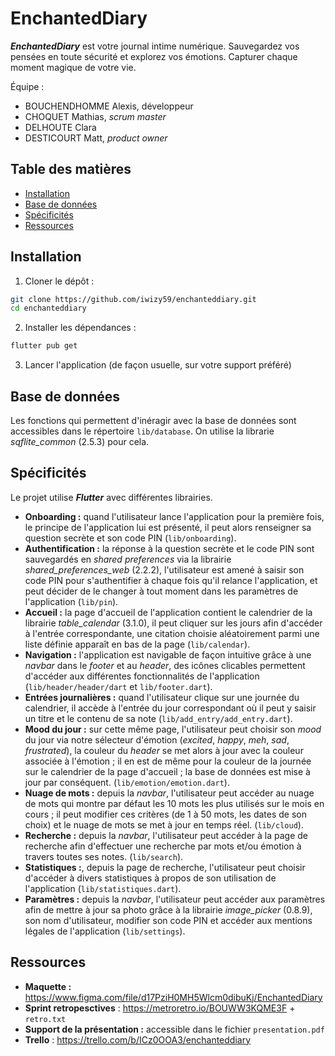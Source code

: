 # EnchantedDiary

***EnchantedDiary*** est votre journal intime numérique. Sauvegardez vos pensées en toute sécurité et explorez vos émotions. Capturer chaque moment magique de votre vie.

Équipe :
- BOUCHENDHOMME Alexis, développeur
- CHOQUET Mathias, *scrum master*
- DELHOUTE Clara
- DESTICOURT Matt, *product owner*

## Table des matières
- [Installation](#installation)
- [Base de données](#base-de-données)
- [Spécificités](#spécificités)
- [Ressources](#ressources)

## Installation
1. Cloner le dépôt :
```bash
git clone https://github.com/iwizy59/enchanteddiary.git
cd enchanteddiary
```
2. Installer les dépendances :
```bash
flutter pub get
```
3. Lancer l'application (de façon usuelle, sur votre support préféré)

## Base de données
Les fonctions qui permettent d'inéragir avec la base de données sont accessibles dans le répertoire `lib/database`. On utilise la librarie *sqflite_common* (2.5.3) pour cela.

## Spécificités

Le projet utilise ***Flutter*** avec différentes librairies.

- **Onboarding :** quand l'utilisateur lance l'application pour la première fois, le principe de l'application lui est présenté, il peut alors renseigner sa question secrète et son code PIN (`lib/onboarding`).
- **Authentification :** la réponse à la question secrète et le code PIN sont sauvegardés en *shared preferences* via la librairie *shared_preferences_web* (2.2.2), l'utilisateur est amené à saisir son code PIN pour s'authentifier à chaque fois qu'il relance l'application, et peut décider de le changer à tout moment dans les paramètres de l'application (`lib/pin`).
- **Accueil :** la page d'accueil de l'application contient le calendrier de la librairie *table_calendar* (3.1.0), il peut cliquer sur les jours afin d'accéder à l'entrée correspondante, une citation choisie aléatoirement parmi une liste définie apparaît en bas de la page (`lib/calendar`).
- **Navigation :** l'application est navigable de façon intuitive grâce à une *navbar* dans le *footer* et au *header*, des icônes clicables permettent d'accéder aux différentes fonctionnalités de l'application (`lib/header/header/dart` et `lib/footer.dart`).
- **Entrées journalières :** quand l'utilisateur clique sur une journée du calendrier, il accède à l'entrée du jour correspondant où il peut y saisir un titre et le contenu de sa note (`lib/add_entry/add_entry.dart`).
- **Mood du jour :** sur cette même page, l'utilisateur peut choisir son *mood* du jour via notre sélecteur d'émotion (*excited*, *happy*, *meh*, *sad*, *frustrated*), la couleur du *header* se met alors à jour avec la couleur associée à l'émotion ; il en est de même pour la couleur de la journée sur le calendrier de la page d'accueil ; la base de données est mise à jour par conséquent. (`lib/emotion/emotion.dart`).
- **Nuage de mots :** depuis la *navbar*, l'utilisateur peut accéder au nuage de mots qui montre par défaut les 10 mots les plus utilisés sur le mois en cours ; il peut modifier ces critères (de 1 à 50 mots, les dates de son choix) et le nuage de mots se met à jour en temps réel. (`lib/cloud`).
- **Recherche :** depuis la *navbar*, l'utilisateur peut accéder à la page de recherche afin d'effectuer une recherche par mots et/ou émotion à travers toutes ses notes. (`lib/search`).
- **Statistiques :**, depuis la page de recherche, l'utilisateur peut choisir d'accéder à divers statistiques à propos de son utilisation de l'application (`lib/statistiques.dart`).
- **Paramètres :** depuis la *navbar*, l'utilisateur peut accéder aux paramètres afin de mettre à jour sa photo grâce à la librairie *image_picker* (0.8.9), son nom d'utilisateur, modifier son code PIN et accéder aux mentions légales de l'application (`lib/settings`).

## Ressources
- **Maquette :** https://www.figma.com/file/d17PziH0MH5Wlcm0dibuKj/EnchantedDiary
- **Sprint retropesctives** : https://metroretro.io/BOUWW3KQME3F + `retro.txt`
- **Support de la présentation :** accessible dans le fichier `presentation.pdf`
- **Trello** : https://trello.com/b/ICz0OOA3/enchanteddiary